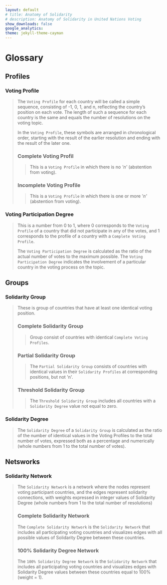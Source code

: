 ```yaml
---
layout: default
# title: Anatomy of Solidarity
# description: Anatomy of Solidarity in United Nations Voting
show_downloads: false
google_analytics:
theme: jekyll-theme-cayman
---
```


# Glossary

## Profiles
### Voting Profile 
>The `Voting Profile` for each country will be called a simple sequence, consisting of -1, 0, 1, and n, reflecting the country’s position on each vote. The length of such a sequence for each country is the same and equals the number of resolutions on the voting topic. 
>
>In the `Voting Profile`, these symbols are arranged in chronological order, starting with the result of the earlier resolution and ending with the result of the later one. 
>### Complete Voting Profil
>> This is a `Voting Profile` in which there is no *'n'* (abstention from voting).
>
> ### Incomplete Voting Profile
>>This is a `Voting Profile` in which there is one or more *'n'* (abstention from voting).

### Voting Participation Degree
>This is a number from 0 to 1, where 0 corresponds to the `Voting Profile` of a country that did not participate in any of the votes, and 1 corresponds to the profile of a country with a `Complete Voting Profile`.
>
>The `Voting Participation Degree` is calculated as the ratio of the actual number of votes to the maximum possible. The `Voting Participation Degree` indicates the involvement of a particular country in the voting process on the topic.

## Groups
### Solidarity Group 
>These is group of countries that have at least one identical voting position. 
>### Complete Solidarity Group
>>Group consist of countries with identical `Complete Voting Profiles`. 
>
> ### Partial Solidarity Group
>>The `Partial Solidarity Group` consists of countries with identical values in their `Solidarity Profiles` at corresponding positions, but not 'n'.
>
>### Threshold Solidarity Group
>>The `Threshold Solidarity Group` includes all countries with a `Solidarity Degree` value not equal to zero.

### Solidarity Degree
>The `Solidarity Degree` of a `Solidarity Group` is calculated as the ratio of the number of identical values in the Voting Profiles to the total number of votes, expressed both as a percentage and numerically (whole numbers from 1 to the total number of votes).

## Netsworks
### Solidarity Network
>The `Solidarity Network` is a network where the nodes represent voting participant countries, and the edges represent solidarity connections, with weights expressed in integer values of Solidarity Degree (whole numbers from 1 to the total number of resolutions)
>### Complete Solidarity Network
>The `Complete Solidarity Network` is the `Solidarity Network` that includes all participating voting countries and visualizes edges with all possible values of Solidarity Degree between these countries.
>### 100% Solidarity Degree Network
>The `100% Solidarity Degree Network` is the `Solidarity Network` that includes all participating voting countries and visualizes edges with Solidarity Degree values between these countries equal to 100% (weight = 1).


